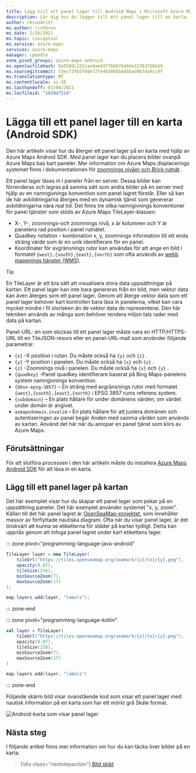 ```yaml
---
title: Lägg till ett panel lager till Android Maps | Microsoft Azure Maps
description: Lär dig hur du lägger till ett panel lager till en karta. Se ett exempel som använder Azure Maps Android SDK för att lägga till ett väderleks överlägg i en karta.
author: rbrundritt
ms.author: richbrun
ms.date: 2/26/2021
ms.topic: conceptual
ms.service: azure-maps
services: azure-maps
manager: cpendle
zone_pivot_groups: azure-maps-android
ms.openlocfilehash: 6a920dc222cae4aedd77b667644de317637bbb69
ms.sourcegitcommit: f3ec73fb5f8de72fe483995bd4bbad9b74a9cc9f
ms.translationtype: MT
ms.contentlocale: sv-SE
ms.lasthandoff: 03/04/2021
ms.locfileid: "102047510"
---
```

# <a name="add-a-tile-layer-to-a-map-android-sdk"></a>Lägga till ett panel lager till en karta (Android SDK)

Den här artikeln visar hur du återger ett panel lager på en karta med hjälp av Azure Maps Android SDK. Med panel lager kan du placera bilder ovanpå Azure Maps bas kart paneler. Mer information om Azure Maps displacerings systemet finns i dokumentationen för [zoomnings nivåer och Brick rutnät](zoom-levels-and-tile-grid.md) .

Ett panel lager läses in i paneler från en server. Dessa bilder kan förrenderas och lagras på samma sätt som andra bilder på en server med hjälp av en namngivnings konvention som panel lagret förstår. Eller så kan de här avbildningarna återges med en dynamisk tjänst som genererar avbildningarna nära real tid. Det finns tre olika namngivnings konventioner för panel tjänster som stöds av Azure Maps TileLayer-klassen:

* X-, Y-, zoomnings-och zoomnings nivå, x är kolumnen och Y är panelens rad position i panel rutnätet.
* Quadkey notation – kombination x, y, zoomnings information till ett enda sträng värde som är en unik identifierare för en panel.
* Koordinater för avgränsnings rutor kan användas för att ange en bild i formatet `{west},{south},{east},{north}` som ofta används av [webb mappnings tjänster (WMS)](https://www.opengeospatial.org/standards/wms).

> [!TIP]
> En TileLayer är ett bra sätt att visualisera stora data uppsättningar på kartan. Ett panel lager kan inte bara genereras från en bild, men vektor data kan även återges som ett panel lager. Genom att återge vektor data som ett panel lager behöver kart kontrollen bara läsa in panelerna, vilket kan vara mycket mindre i fil storleken än de vektor data de representerar. Den här tekniken används av många som behöver rendera miljon tals rader med data på kartan.

Panel-URL: en som skickas till ett panel lager måste vara en HTTP/HTTPS-URL till en TileJSON-resurs eller en panel-URL-mall som använder följande parametrar: 

* `{x}` -X position i rutan. Du måste också ha `{y}` och `{z}` .
* `{y}` -Y position i panelen. Du måste också ha `{x}` och `{z}` .
* `{z}` -Zoomnings nivå i panelen. Du måste också ha `{x}` och `{y}` .
* `{quadkey}` -Panel quadkey identifierare baserat på Bing Maps-panelens system namngivnings konvention.
* `{bbox-epsg-3857}` – En sträng med avgränsnings rutor med formatet `{west},{south},{east},{north}` i EPSG 3857 rums referens system.
* `{subdomain}` – En plats hållare för under domänens värden, om värdet under domän är angivet.
* `azmapsdomain.invalid` – En plats hållare för att justera domänen och autentiseringen av panel begär Anden med samma värden som används av kartan. Använd det här när du anropar en panel tjänst som körs av Azure Maps.

## <a name="prerequisites"></a>Förutsättningar

För att slutföra processen i den här artikeln måste du installera [Azure Maps Android SDK](how-to-use-android-map-control-library.md) för att läsa in en karta.

## <a name="add-a-tile-layer-to-the-map"></a>Lägg till ett panel lager på kartan

Det här exemplet visar hur du skapar ett panel lager som pekar på en uppsättning paneler. Det här exemplet använder systemet "x, y, zoom". Källan till det här panel lagret är [OpenSeaMap-projektet](https://openseamap.org/index.php), som innehåller massor av förflyttade nautiska diagram. Ofta när du visar panel lager, är det önskvärt att kunna se etiketterna för städer på kartan tydligt. Detta kan uppnås genom att infoga panel lagret under kart etikettens lager.

::: zone pivot="programming-language-java-android"

```java
TileLayer layer = new TileLayer(
    tileUrl("https://tiles.openseamap.org/seamark/{z}/{x}/{y}.png"),
    opacity(0.8f),
    tileSize(256),
    minSourceZoom(7),
    maxSourceZoom(17)
);

map.layers.add(layer, "labels");
```

::: zone-end

::: zone pivot="programming-language-kotlin"

```kotlin
val layer = TileLayer(
    tileUrl("https://tiles.openseamap.org/seamark/{z}/{x}/{y}.png"),
    opacity(0.8f),
    tileSize(256),
    minSourceZoom(7),
    maxSourceZoom(17)
)

map.layers.add(layer, "labels")
```

::: zone-end

Följande skärm bild visar ovanstående kod som visar ett panel lager med nautisk information på en karta som har ett mörkt grå Skale format.

![Android-karta som visar panel lager](media/how-to-add-tile-layer-android-map/xyz-tile-layer-android.png)

## <a name="next-steps"></a>Nästa steg

I följande artikel finns mer information om hur du kan täcka över bilder på en karta.

> [!div class="nextstepaction"]
> [Bild skikt](map-add-image-layer-android.md)
